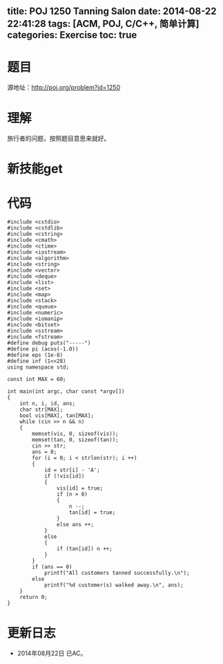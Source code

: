 title: POJ 1250 Tanning Salon
date: 2014-08-22 22:41:28
tags: [ACM, POJ, C/C++, 简单计算]
categories: Exercise
toc: true
---
# 题目
源地址：http://poj.org/problem?id=1250

# 理解
旅行者的问题，按照题目意思来就好。

<!-- more -->

# 新技能get

# 代码
```
#include <cstdio>
#include <cstdlib>
#include <cstring>
#include <cmath>
#include <ctime>
#include <iostream>
#include <algorithm>
#include <string>
#include <vector>
#include <deque>
#include <list>
#include <set>
#include <map>
#include <stack>
#include <queue>
#include <numeric>
#include <iomanip>
#include <bitset>
#include <sstream>
#include <fstream>
#define debug puts("-----")
#define pi (acos(-1.0))
#define eps (1e-8)
#define inf (1<<28)
using namespace std;

const int MAX = 60;

int main(int argc, char const *argv[])
{
    int n, i, id, ans;
    char str[MAX];
    bool vis[MAX], tan[MAX];
    while (cin >> n && n)
    {
        memset(vis, 0, sizeof(vis));
        memset(tan, 0, sizeof(tan));
        cin >> str;
        ans = 0;
        for (i = 0; i < strlen(str); i ++)
        {
            id = str[i] - 'A';
            if (!vis[id])
            {
                vis[id] = true;
                if (n > 0)
                {
                    n --;
                    tan[id] = true;
                }
                else ans ++;
            }
            else
            {
                if (tan[id]) n ++;
            }
        }
        if (ans == 0)
            printf("All customers tanned successfully.\n");
        else
            printf("%d customer(s) walked away.\n", ans);
    }
    return 0;
}
```

# 更新日志
- 2014年08月22日 已AC。